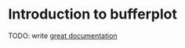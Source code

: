 # Introduction to bufferplot

TODO: write [great documentation](http://jacobian.org/writing/what-to-write/)
